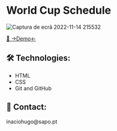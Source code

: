 <h1>World Cup Schedule </h1> 

![Captura de ecrã 2022-11-14 215532](https://user-images.githubusercontent.com/108989054/201776240-a7b41787-3c77-4926-a711-0ca25ffb9028.jpg)

 
<a href="https://inaciohugo.github.io/WorldCupSchedule/">🔗 ->Demo<-</a> 
  
  <h2> 🛠 Technologies: </h2>
  
  + HTML
  + CSS 
  + Git and GitHub
  
  <h2> 📧 Contact: </h2>
  inaciohugo@sapo.pt
